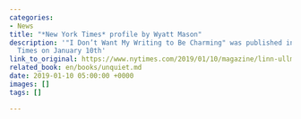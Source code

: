 ```yaml
---
categories:
- News
title: "*New York Times* profile by Wyatt Mason"
description: '"I Don’t Want My Writing to Be Charming" was published in the New York
  Times on January 10th'
link_to_original: https://www.nytimes.com/2019/01/10/magazine/linn-ullmann-unquiet.html
related_book: en/books/unquiet.md
date: 2019-01-10 05:00:00 +0000
images: []
tags: []

---
```

